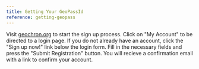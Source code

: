 ```yaml
---
title: Getting Your GeoPassId
reference: getting-geopass
---
```


Visit [geochron.org](http://www.geochron.org/) to start the sign up process. Click on "My Account" to be directed to a login page. If you do not already have an account, click the "Sign up now!" link below the login form. Fill in the necessary fields and press the "Submit Registration" button. You will recieve a confirmation email with a link to confirm your account.

